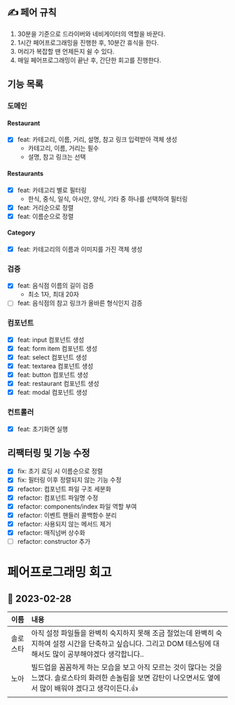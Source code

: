 ## ✍️ 페어 규칙

1. 30분을 기준으로 드라이버와 네비게이터의 역할을 바꾼다.
2. 1시간 페어프로그래밍을 진행한 후, 10분간 휴식을 한다.
3. 머리가 복잡할 땐 언제든지 쉴 수 있다.
4. 매일 페어프로그래밍이 끝난 후, 간단한 회고를 진행한다.

## 기능 목록

### 도메인

#### Restaurant

- [x] feat: 카테고리, 이름, 거리, 설명, 참고 링크 입력받아 객체 생성
  - 카테고리, 이름, 거리는 필수
  - 설명, 참고 링크는 선택

#### Restaurants

- [x] feat: 카테고리 별로 필터링
  - 한식, 중식, 일식, 아시안, 양식, 기타 중 하나를 선택하여 필터링
- [x] feat: 거리순으로 정렬
- [x] feat: 이름순으로 정렬

#### Category

- [x] feat: 카테고리의 이름과 이미지를 가진 객체 생성

### 검증

- [x] feat: 음식점 이름의 길이 검증
  - 최소 1자, 최대 20자
- [ ] feat: 음식점의 참고 링크가 올바른 형식인지 검증

### 컴포넌트

- [x] feat: input 컴포넌트 생성
- [x] feat: form item 컴포넌트 생성
- [x] feat: select 컴포넌트 생성
- [x] feat: textarea 컴포넌트 생성
- [x] feat: button 컴포넌트 생성
- [x] feat: restaurant 컴포넌트 생성
- [x] feat: modal 컴포넌트 생성

### 컨트롤러

- [x] feat: 초기화면 실행

## 리팩터링 및 기능 수정

- [x] fix: 초기 로딩 시 이름순으로 정렬
- [x] fix: 필터링 이후 정렬되지 않는 기능 수정
- [x] refactor: 컴포넌트 파일 구조 세분화
- [x] refactor: 컴포넌트 파일명 수정
- [x] refactor: components/index 파일 역할 부여
- [x] refactor: 이벤트 핸들러 콜백함수 분리
- [x] refactor: 사용되지 않는 메서드 제거
- [x] refactor: 매직넘버 상수화
- [ ] refactor: constructor 추가

# 페어프로그래밍 회고

## 📆 2023-02-28

|   이름   | 내용                                                                                                                                                              |
| :------: | :---------------------------------------------------------------------------------------------------------------------------------------------------------------- |
| 솔로스타 | 아직 설정 파일들을 완벽히 숙지하지 못해 조금 절었는데 완벽히 숙지하여 설정 시간을 단축하고 싶습니다. 그리고 DOM 테스팅에 대해서도 많이 공부해야겠다 생각합니다..  |
|   노아   | 빌드업을 꼼꼼하게 하는 모습을 보고 아직 모르는 것이 많다는 것을 느꼈다. 솔로스타의 화려한 손놀림을 보면 감탄이 나오면서도 옆에서 많이 배워야 겠다고 생각이든다.👍 |
